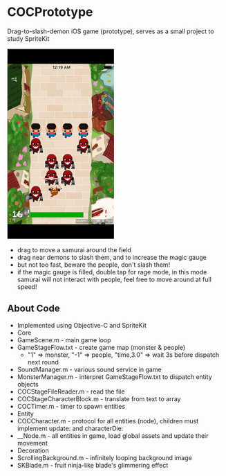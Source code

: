 # COCPrototype

Drag-to-slash-demon iOS game (prototype), serves as a small project to study SpriteKit

![alt tag](https://raw.githubusercontent.com/aunnnn/COCPrototype/master/CocPrototype/Screen%20Shot%202559-01-01%20at%2012.20.40%20AM.png)

* drag to move a samurai around the field
* drag near demons to slash them, and to increase the magic gauge
* but not too fast, beware the people, don't slash them!
* if the magic gauge is filled, double tap for rage mode, in this mode samurai will not interact with people, feel free to move around at full speed!


## About Code ##
* Implemented using Objective-C and SpriteKit
* Core
 * GameScene.m - main game loop
 * GameStageFlow.txt - create game map (monster & people)
   * "1" => monster, "-1" => people, "time,3.0" => wait 3s before dispatch next round
 * SoundManager.m - various sound service in game
 * MonsterManager.m - interpret GameStageFlow.txt to dispatch entity objects
  * COCStageFileReader.m - read the file
  * COCStageCharacterBlock.m - translate from text to array
  * COCTimer.m - timer to spawn entities
* Entity
 * COCCharacter.m - protocol for all entities (node), children must implement update: and characterDie:
 * __Node.m - all entities in game, load global assets and update their movement
* Decoration
 * ScrollingBackground.m - infinitely looping background image
 * SKBlade.m - fruit ninja-like blade's glimmering effect
